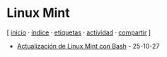 # Linux Mint
[ [inicio](/index.md) · [índice](/indice.md) · [etiquetas](/etiquetas.md) · [actividad](/actividad.md) · [compartir](https://x.com/intent/tweet?text=Linux+Mint+%E2%80%94+Etiquetas%0A%0A%E2%86%92+https%3A%2F%2Fgithub.com%2Fjucardus%2Fjucardus.github.io%2Fblob%2Fmain%2Fl%2Fi%2Flinux-mint.md%0A%0A%23etiquetas_jucardus) ]

* [Actualización de Linux Mint con Bash](/a/c/t/actualizacion-de-linux-mint-con-bash.md) - 25-10-27
